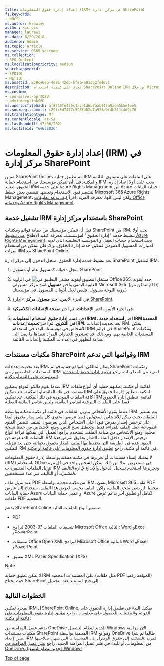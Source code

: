 ```yaml
---
title: إعداد إدارة حقوق المعلومات (IRM) في مركز إدارة SharePoint
f1.keywords:
- NOCSH
ms.author: krowley
author: kccross
manager: laurawi
ms.date: 6/29/2018
audience: Admin
ms.topic: article
ms.service: O365-seccomp
ms.collection:
- SPO_Content
ms.localizationpriority: medium
search.appverid:
- SPO160
- MET150
ms.assetid: 239ce6eb-4e81-42db-bf86-a01362fed65c
description: تعرف على كيفية استخدام SharePoint Online IRM من خلال Microsoft Azure Active Directory خدمات إدارة الحقوق (RMS) لحماية قوائم SharePoint ومكتبات المستندات.
ms.custom:
- seo-marvel-apr2020
- admindeeplinkSPO
ms.openlocfilehash: af8f19fe455c1aca1d6b7aab045a9aea5b5efee5
ms.sourcegitcommit: c29fc9d7477c3985d02d7a956a9f4b311c4d9c76
ms.translationtype: MT
ms.contentlocale: ar-SA
ms.lasthandoff: 07/06/2022
ms.locfileid: "66632036"
---
```

# <a name="set-up-information-rights-management-irm-in-sharepoint-admin-center"></a>إعداد إدارة حقوق المعلومات (IRM) في مركز إدارة SharePoint

ضمن SharePoint Online، يتم تطبيق حماية IRM على الملفات على مستوى القائمة والمكتبة. قبل أن تتمكن مؤسستك من استخدام حماية IRM، يجب عليك أولا إعداد إدارة الحقوق. تعتمد IRM على خدمة Azure Rights Management من Azure حماية البيانات لتشفير قيود الاستخدام وتعيينها. تتضمن بعض خطط Microsoft 365 Azure Rights Management، ولكن ليس كلها. لمعرفة المزيد، اقرأ [كيف تدعم تطبيقات Office وخدماته Azure Rights Management](/azure/information-protection/understand-explore/office-apps-services-support).
  
## <a name="turn-on-irm-service-using-sharepoint-admin-center"></a>تشغيل خدمة IRM باستخدام مركز إدارة SharePoint

قبل أن تتمكن مؤسستك من حماية قوائم ومكتبات SharePoint من IRM، يجب أولا تنشيط خدمة "إدارة الحقوق" لمؤسستك. لمعرفة كيفية الاطلاع [على تنشيط Azure Rights Management](/information-protection/deploy-use/activate-service). يجب استخدام حساب العمل أو المؤسسة التعليمية الذي لديه امتيازات المسؤول العمومي لتمكين خدمة إدارة الحقوق. وإلا، فلن تتمكن من استخدام ميزات IRM مع SharePoint Online.
  
بعد تنشيط خدمة إدارة الحقوق، سجل الدخول إلى مركز إدارة SharePoint لتشغيل IRM.
  
1. سجل دخولك كمسؤول عام أو مسؤول SharePoint.
    
2. حدد أيقونة ![مشغل التطبيق أيقونة مشغل التطبيق في Office 365.](../media/e5aee650-c566-4100-aaad-4cc2355d909f.png) في الزاوية العلوية اليمنى واختر **مسؤول** لفتح مركز مسؤولي Microsoft 365. (إذا لم تتمكن من رؤية اللوحة مسؤول، فليس لديك أذونات المسؤول في مؤسستك.) 
    
3. في الجزء الأيمن، اختر **مسؤول مركز** \> <a href="https://go.microsoft.com/fwlink/?linkid=2185219" target="_blank">إدارة SharePoint</a>.
    
4. في الجزء الأيمن، اختر **الإعدادات**، ثم اختر **صفحة الإعدادات الكلاسيكية**.
    
5. في قسم **إدارة حقوق استخدام المعلومات (IRM)،** اختر **استخدام خدمة IRM المحددة في التكوين**، ثم اختر **تحديث إعدادات IRM**. بعد تحديث إعدادات IRM، يمكن للأشخاص في مؤسستك البدء في استخدام IRM في قوائم SharePoint ومكتبات المستندات الخاصة بهم. ومع ذلك، قد تستغرق الخيارات المراد تنفيذها ما يصل إلى ساعة للظهور في إعدادات المكتبة وإعدادات القائمة.
    
## <a name="irm-enable-sharepoint-document-libraries-and-lists"></a>مكتبات مستندات SharePoint وقوائمها التي تدعم IRM
<a name="__toc220831191"> </a>

بعد تحديث إعدادات IRM، يمكن لمالكي المواقع حماية قوائم SharePoint ومكتبات المستندات الخاصة بهم من IRM. لمزيد من المعلومات، راجع [تطبيق إدارة حقوق استخدام المعلومات على قائمة أو مكتبة](apply-irm-to-a-list-or-library.md).
  
عندما يقوم مالكو الموقع بتمكين IRM لقائمة أو مكتبة، يمكنهم حماية أي أنواع ملفات معتمدة في تلك القائمة أو المكتبة. عند تمكين IRM لمكتبة، تنطبق إدارة الحقوق على كافة الملفات الموجودة في تلك المكتبة. عند تمكين IRM لقائمة، تنطبق إدارة الحقوق فقط على الملفات المرفقة لعناصر القائمة، وليس عناصر القائمة الفعلية.
  
عندما يقوم الأشخاص بتنزيل الملفات في قائمة أو مكتبة ممكنة بواسطة IRM، يتم تشفير الملفات بحيث يمكن للأشخاص المخولين فقط عرضها. يحتوي كل ملف مدار بحقوق أيضا على ترخيص إصدار يفرض قيودا على الأشخاص الذين يعرضون الملف. تتضمن القيود النموذجية جعل الملف للقراءة فقط، وتعطيل نسخ النص، ومنع الأشخاص من حفظ نسخة محلية، ومنع الأشخاص من طباعة الملف. تستخدم برامج العميل التي يمكنها قراءة أنواع الملفات المدعومة من IRM ترخيص الإصدار داخل الملف المدار بحقوق لفرض هذه القيود. هذه هي الطريقة التي يحتفظ بها الملف المدار بحقوق بحمايته حتى بعد تنزيله. لتمكين IRM في قائمة أو مكتبة، راجع [تطبيق إدارة حقوق المعلومات على قائمة أو مكتبة](apply-irm-to-a-list-or-library.md).
  
لا يمكنك إنشاء مستندات أو تحريرها في مكتبة ممكنة بواسطة إدارة حقوق المعلومات (IRM) باستخدام Office في مستعرض. بدلا من ذلك، يمكن لشخص واحد في كل مرة تنزيل الملفات المشفرة ب IRM وتحريرها. استخدم تسجيل الدخول والإيداع لإدارة  *التأليف المشترك* أو التأليف عبر عدة مستخدمين. 
  
عند تنزيل ملف PDF من مكتبة محمية بواسطة IRM، ينشئ Microsoft 365 ملف PDF محميا. لن يتغير ملحق الملف، ولكن الملف محمي. لعرض هذا الملف، ستحتاج إلى عارض حماية البيانات Azure أو عميل حماية البيانات Azure الكامل أو تطبيق آخر يدعم عرض ملفات PDF المحمية.
  
يدعم SharePoint Online تشفير أنواع الملفات التالية:
  
- PDF
    
- تنسيقات الملفات 97-2003 لبرامج Microsoft Office التالية: Word وExcel وPowerPoint
    
- تنسيقات Office Open XML لبرامج Microsoft Office التالية: Word وExcel وPowerPoint
    
- تنسيق XML Paper Specification (XPS)
 
> [!NOTE]
> لا يمكن تطبيق حماية IRM على المستندات المحمية (مثل ملفات PDF الموقعة رقميا) حيث يحتاج SharePoint إلى فتح المستند عند التحميل. 

## <a name="next-steps"></a>الخطوات التالية
<a name="__toc220831191"> </a>

بمجرد تمكين IRM ل SharePoint Online، يمكنك البدء في تطبيق إدارة الحقوق على القوائم والمكتبات. للحصول على معلومات، راجع [تطبيق إدارة حقوق المعلومات على قائمة أو مكتبة](apply-irm-to-a-list-or-library.md).
  
يدعم عميل المزامنة من OneDrive الجديد لنظام التشغيل Windows الآن مزامنة مكتبات مستندات SharePoint المحمية بواسطة IRM ومواقع OneDrive (طالما لم يتم تعيين إعداد IRM للمكتبة إلى حقوق الوصول إلى المستندات التي تنتهي صلاحيتها). لمزيد من المعلومات، أو للبدء في نشر عميل المزامنة الجديد، راجع [نشر عميل المزامنة من OneDrive الجديد لنظام التشغيل Windows](/onedrive/deploy-on-windows).
  
[Top of page](set-up-irm-in-sp-admin-center.md)
